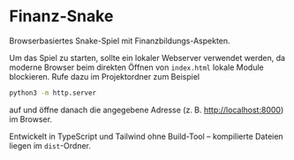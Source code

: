 # Finanz-Snake

Browserbasiertes Snake-Spiel mit Finanzbildungs-Aspekten.

Um das Spiel zu starten, sollte ein lokaler Webserver verwendet werden, da moderne Browser beim direkten Öffnen von `index.html` lokale Module blockieren. Rufe dazu im Projektordner zum Beispiel

```bash
python3 -m http.server
```

auf und öffne danach die angegebene Adresse (z. B. <http://localhost:8000>) im Browser.

Entwickelt in TypeScript und Tailwind ohne Build-Tool – kompilierte Dateien liegen im `dist`-Ordner.
